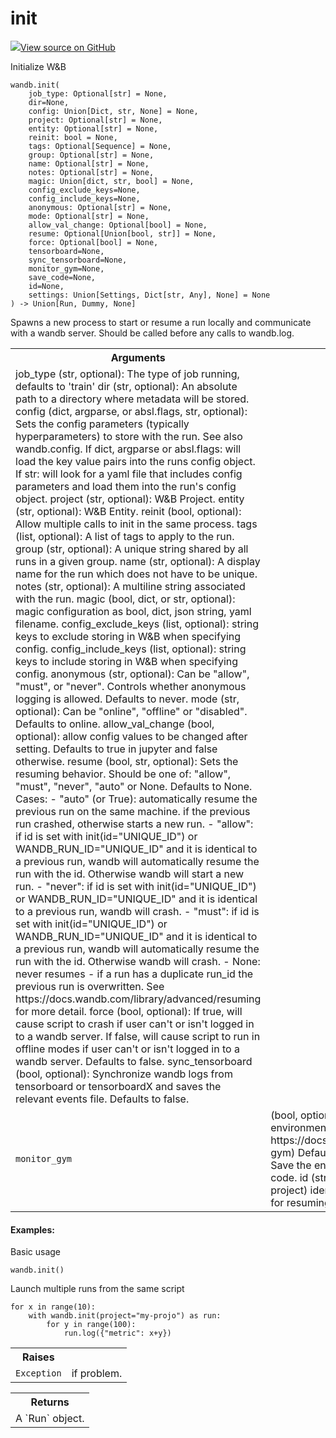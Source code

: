 # init

<!-- Insert buttons and diff -->


[![](https://www.tensorflow.org/images/GitHub-Mark-32px.png)View source on GitHub](https://www.github.com/wandb/client/tree/master/wandb/sdk/wandb_init.py#L499-L656)




Initialize W&B

<pre class="devsite-click-to-copy prettyprint lang-py tfo-signature-link">
<code>wandb.init(
    job_type: Optional[str] = None,
    dir=None,
    config: Union[Dict, str, None] = None,
    project: Optional[str] = None,
    entity: Optional[str] = None,
    reinit: bool = None,
    tags: Optional[Sequence] = None,
    group: Optional[str] = None,
    name: Optional[str] = None,
    notes: Optional[str] = None,
    magic: Union[dict, str, bool] = None,
    config_exclude_keys=None,
    config_include_keys=None,
    anonymous: Optional[str] = None,
    mode: Optional[str] = None,
    allow_val_change: Optional[bool] = None,
    resume: Optional[Union[bool, str]] = None,
    force: Optional[bool] = None,
    tensorboard=None,
    sync_tensorboard=None,
    monitor_gym=None,
    save_code=None,
    id=None,
    settings: Union[Settings, Dict[str, Any], None] = None
) -> Union[Run, Dummy, None]
</code></pre>



<!-- Placeholder for "Used in" -->
Spawns a new process to start or resume a run locally and communicate with a
wandb server. Should be called before any calls to wandb.log.

<!-- Tabular view -->
<table>
<tr><th>Arguments</th></tr>
<tr>
<td>
job_type (str, optional): The type of job running, defaults to 'train'
dir (str, optional): An absolute path to a directory where metadata will
be stored.
config (dict, argparse, or absl.flags, str, optional):
Sets the config parameters (typically hyperparameters) to store with the
run. See also wandb.config.
If dict, argparse or absl.flags: will load the key value pairs into
the runs config object.
If str: will look for a yaml file that includes config parameters and
load them into the run's config object.
project (str, optional): W&B Project.
entity (str, optional): W&B Entity.
reinit (bool, optional): Allow multiple calls to init in the same process.
tags (list, optional): A list of tags to apply to the run.
group (str, optional): A unique string shared by all runs in a given group.
name (str, optional): A display name for the run which does not have to be
unique.
notes (str, optional): A multiline string associated with the run.
magic (bool, dict, or str, optional): magic configuration as bool, dict,
json string, yaml filename.
config_exclude_keys (list, optional): string keys to exclude storing in W&B
when specifying config.
config_include_keys (list, optional): string keys to include storing in W&B
when specifying config.
anonymous (str, optional): Can be "allow", "must", or "never". Controls
whether anonymous logging is allowed.  Defaults to never.
mode (str, optional): Can be "online", "offline" or "disabled". Defaults to
online.
allow_val_change (bool, optional): allow config values to be changed after
setting. Defaults to true in jupyter and false otherwise.
resume (bool, str, optional): Sets the resuming behavior. Should be one of:
"allow", "must", "never", "auto" or None. Defaults to None.
Cases:
- "auto" (or True): automatically resume the previous run on the same machine.
if the previous run crashed, otherwise starts a new run.
- "allow": if id is set with init(id="UNIQUE_ID") or WANDB_RUN_ID="UNIQUE_ID"
and it is identical to a previous run, wandb will automatically resume the
run with the id. Otherwise wandb will start a new run.
- "never": if id is set with init(id="UNIQUE_ID") or WANDB_RUN_ID="UNIQUE_ID"
and it is identical to a previous run, wandb will crash.
- "must": if id is set with init(id="UNIQUE_ID") or WANDB_RUN_ID="UNIQUE_ID"
and it is identical to a previous run, wandb will automatically resume the
run with the id. Otherwise wandb will crash.
- None: never resumes - if a run has a duplicate run_id the previous run is
overwritten.
See https://docs.wandb.com/library/advanced/resuming for more detail.
force (bool, optional): If true, will cause script to crash if user can't or isn't
logged in to a wandb server.  If false, will cause script to run in offline
modes if user can't or isn't logged in to a wandb server. Defaults to false.
sync_tensorboard (bool, optional): Synchronize wandb logs from tensorboard or
tensorboardX and saves the relevant events file. Defaults to false.
</td>
</tr>
<tr>
<td>
<code>monitor_gym</code>
</td>
<td>
(bool, optional): automatically logs videos of environment when
using OpenAI Gym (see https://docs.wandb.com/library/integrations/openai-gym)
Defaults to false.
save_code (bool, optional): Save the entrypoint or jupyter session history
source code.
id (str, optional): A globally unique (per project) identifier for the run. This
is primarily used for resuming.
</td>
</tr>
</table>



#### Examples:

Basic usage
```
wandb.init()
```

Launch multiple runs from the same script
```
for x in range(10):
    with wandb.init(project="my-projo") as run:
        for y in range(100):
            run.log({"metric": x+y})
```



<!-- Tabular view -->
<table>
<tr><th>Raises</th></tr>

<tr>
<td>
<code>Exception</code>
</td>
<td>
if problem.
</td>
</tr>
</table>



<!-- Tabular view -->
<table>
<tr><th>Returns</th></tr>
<tr>
<td>
A `Run` object.
</td>
</tr>

</table>

